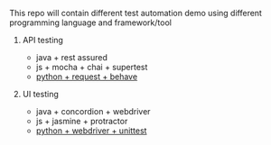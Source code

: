 This repo will contain different test automation demo using different programming language and framework/tool


1. API testing
   * java + rest assured
   * js + mocha + chai + supertest
   * [python + request + behave](https://github.com/DanteYu/Test_Automation_Demo/tree/master/APITesting/python_behave_request)


2. UI testing
   * java + concordion + webdriver
   * js + jasmine + protractor
   * [python + webdriver + unittest](https://github.com/DanteYu/Test_Automation_Demo/tree/master/UITesting/python_webdriver_unittest)
